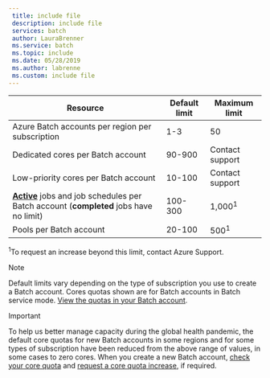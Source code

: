 ```yaml
---
 title: include file
 description: include file
 services: batch
 author: LauraBrenner
 ms.service: batch
 ms.topic: include
 ms.date: 05/28/2019
 ms.author: labrenne
 ms.custom: include file
---
```


| **Resource** | **Default limit** | **Maximum limit** |
| --- | --- | --- |
| Azure Batch accounts per region per subscription | 1-3 |50 |
| Dedicated cores per Batch account | 90-900 | Contact support |
| Low-priority cores per Batch account | 10-100 | Contact support |
| **[Active](https://docs.microsoft.com/rest/api/batchservice/job/get#jobstate)** jobs and job schedules per Batch account (**completed** jobs have no limit) | 100-300 | 1,000<sup>1</sup> |
| Pools per Batch account | 20-100 | 500<sup>1</sup> |

<sup>1</sup>To request an increase beyond this limit, contact Azure Support.

> [!NOTE]
> Default limits vary depending on the type of subscription you use to create a Batch account. Cores quotas shown are for Batch accounts in Batch service mode. [View the quotas in your Batch account](../articles/batch/batch-quota-limit.md#view-batch-quotas).

> [!IMPORTANT]
> To help us better manage capacity during the global health pandemic, the default core quotas for new Batch accounts in some regions and for some types of subscription have been reduced from the above range of values, in some cases to zero cores. When you create a new Batch account, [check your core quota](../articles/batch/batch-quota-limit.md#view-batch-quotas) and [request a core quota increase](../articles/batch/batch-quota-limit.md#increase-a-quota), if required. 

